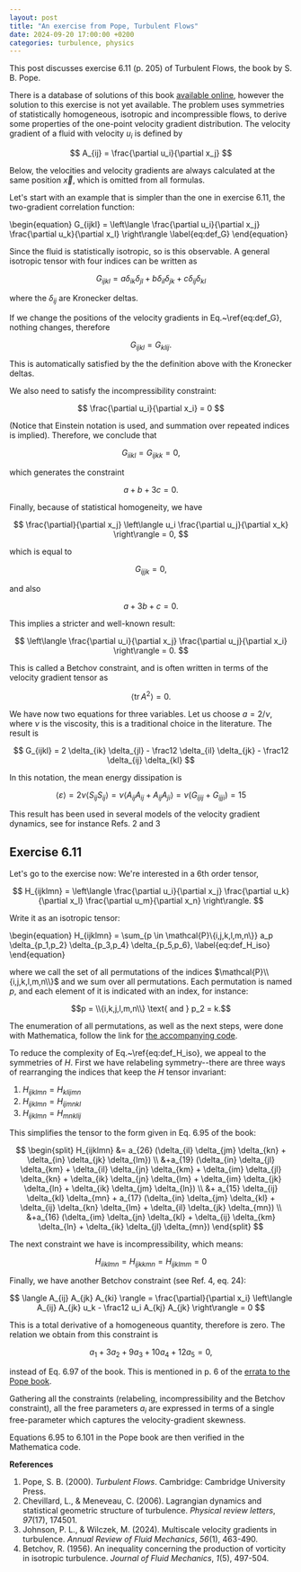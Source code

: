 ```yaml
---
layout: post
title: "An exercise from Pope, Turbulent Flows"
date: 2024-09-20 17:00:00 +0200
categories: turbulence, physics
---
```


This post discusses exercise 6.11 (p. 205) of Turbulent Flows, the book by S. B. Pope.

There is a database of solutions of this book [available online](https://pope.mae.cornell.edu/TurbulentFlows/solutions/index.html), however the solution to this exercise is not yet available. The problem uses symmetries of statistically homogeneous, isotropic and incompressible flows, to derive some properties of the one-point velocity gradient distribution. The velocity gradient of a fluid with velocity $u_i$ is defined by

$$
A_{ij} = \frac{\partial u_i}{\partial x_j}
$$

Below, the velocities and velocity gradients are always calculated at the same position $\vec{x}$, which is omitted from all formulas.

Let's start with an example that is simpler than the one in exercise 6.11, the two-gradient correlation function:

\begin{equation}
G_{ijkl} = \left\langle \frac{\partial u_i}{\partial x_j} \frac{\partial u_k}{\partial x_l} \right\rangle
\label{eq:def_G}
\end{equation}

Since the fluid is statistically isotropic, so is this observable. A general isotropic tensor with four indices can be written as

$$
G_{ijkl} = a \delta_{ik} \delta_{jl} + b \delta_{il} \delta_{jk} + c \delta_{ij} \delta_{kl}
$$

where the $\delta_{ij}$ are Kronecker deltas.

If we change the positions of the velocity gradients in Eq.~\ref{eq:def_G}, nothing changes, therefore

$$
G_{ijkl} = G_{klij}.
$$

This is automatically satisfied by the the definition above with the Kronecker deltas.

We also need to satisfy the incompressibility constraint:

$$
\frac{\partial u_i}{\partial x_i} = 0
$$

(Notice that Einstein notation is used, and summation over repeated indices is implied).
Therefore, we conclude that

$$
G_{iikl} = G_{ijkk} = 0,
$$

which generates the constraint

$$ a+b+3c = 0.$$

Finally, because of statistical homogeneity, we have

$$
\frac{\partial}{\partial x_j} \left\langle u_i \frac{\partial u_j}{\partial x_k} \right\rangle = 0,
$$

which is equal to

$$
G_{ijjk} = 0,
$$

and also

$$a+3b+c=0.$$

This implies a stricter and well-known result:

$$
\left\langle \frac{\partial u_i}{\partial x_j} \frac{\partial u_j}{\partial x_i} \right\rangle = 0.
$$

This is called a Betchov constraint, and is often written in terms of the velocity gradient tensor as

$$
\left\langle \mathrm{tr} \, A^2 \right\rangle = 0.
$$


We have now two equations for three variables. Let us choose $a=2 / \nu$, where $\nu$ is the viscosity, this is a traditional choice in the literature.
The result is

$$
G_{ijkl} = 2 \delta_{ik} \delta_{jl} - \frac12 \delta_{il} \delta_{jk} - \frac12 \delta_{ij} \delta_{kl}
$$

In this notation, the mean energy dissipation is

$$
\langle \varepsilon \rangle = 2\nu \left\langle S_{ij} S_{ij} \right\rangle = \nu \langle A_{ij} A_{ij} + A_{ij} A_{ji} \rangle = \nu ( G_{ijij} + G_{ijji} ) = 15
$$

This result has been used in several models of the velocity gradient dynamics, see for instance Refs. 2 and 3

## Exercise 6.11

Let's go to the exercise now: We're interested in a 6th order tensor,

$$
H_{ijklmn} = \left\langle  \frac{\partial u_i}{\partial x_j} \frac{\partial u_k}{\partial x_l} \frac{\partial u_m}{\partial x_n} \right\rangle.
$$

Write it as an isotropic tensor:

\begin{equation}
H_{ijklmn} = \sum_{p \in \mathcal{P}\\{i,j,k,l,m,n\\}} a_p \delta_{p_1,p_2} \delta_{p_3,p_4} \delta_{p_5,p_6},
\label{eq:def_H_iso}
\end{equation}

where we call the set of all permutations of the indices $\mathcal{P}\\{i,j,k,l,m,n\\}$ and we sum over all permutations. Each permutation is named $p$, and each element of it is indicated with an index, for instance:

$$p = \\{i,k,j,l,m,n\\} \text{  and  } p_2 = k.$$

The enumeration of all permutations, as well as the next steps, were done with Mathematica, follow the link for [the accompanying code](https://github.com/gapolinario/pope-exercise-6-11).

To reduce the complexity of Eq.~\ref{eq:def_H_iso}, we appeal to the symmetries of $H$. First we have relabeling symmetry--there are three ways of rearranging the indices that keep the $H$ tensor invariant:

1. $H_{ijklmn} = H_{klijmn}$
2. $H_{ijklmn} = H_{ijmnkl}$
3. $H_{ijklmn} = H_{mnklij}$

This simplifies the tensor to the form given in Eq. 6.95 of the book:

$$
\begin{split}
H_{ijklmn}
&= a_{26} (\delta_{il} \delta_{jm} \delta_{kn} + \delta_{in} \delta_{jk} \delta_{lm}) \\
&+a_{19} (\delta_{in} \delta_{jl} \delta_{km} + \delta_{il} \delta_{jn} \delta_{km} + \delta_{im} \delta_{jl} \delta_{kn} + \delta_{ik} \delta_{jn} \delta_{lm} +
\delta_{im} \delta_{jk} \delta_{ln} + \delta_{ik} \delta_{jm} \delta_{ln}) \\
&+ a_{15} \delta_{ij} \delta_{kl} \delta_{mn} +
a_{17} (\delta_{in} \delta_{jm} \delta_{kl} + \delta_{ij} \delta_{kn} \delta_{lm} +
\delta_{il} \delta_{jk} \delta_{mn}) \\
&+a_{16} (\delta_{im} \delta_{jn} \delta_{kl} + \delta_{ij} \delta_{km} \delta_{ln} + \delta_{ik} \delta_{jl} \delta_{mn})
\end{split}
$$

The next constraint we have is incompressibility, which means:

$$
H_{iiklmn} = H_{ijkkmn} = H_{ijklmm} = 0
$$

Finally, we have another Betchov constraint (see Ref. 4, eq. 24):

$$
\langle A_{ij} A_{jk} A_{ki} \rangle = 
        \frac{\partial}{\partial x_i} \left\langle A_{ij} A_{jk} u_k - \frac12 u_i A_{kj} A_{jk} \right\rangle
        = 0
$$

This is a total derivative of a homogeneous quantity, therefore is zero. The relation we obtain from this constraint is

$$a_1 + 3 a_2 + 9 a_3 + 10 a_4 + 12 a_5 = 0,$$

instead of Eq. 6.97 of the book. This is mentioned in p. 6 of the [errata to the Pope book](https://pope.mae.cornell.edu/corrections.pdf).

Gathering all the constraints (relabeling, incompressibility and the Betchov constraint), all the free parameters $a_i$ are expressed in terms of a single free-parameter which captures the velocity-gradient skewness.

Equations 6.95 to 6.101 in the Pope book are then verified in the Mathematica code.

**References**

1. Pope, S. B. (2000). _Turbulent Flows_. Cambridge: Cambridge University Press.
2. Chevillard, L., & Meneveau, C. (2006). Lagrangian dynamics and statistical geometric structure of turbulence. _Physical review letters_, _97_(17), 174501.
3. Johnson, P. L., & Wilczek, M. (2024). Multiscale velocity gradients in turbulence. _Annual Review of Fluid Mechanics_, _56_(1), 463-490.
4. Betchov, R. (1956). An inequality concerning the production of vorticity in isotropic turbulence. _Journal of Fluid Mechanics_, _1_(5), 497-504.
